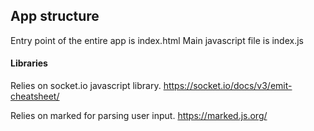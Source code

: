 
## App structure
Entry point of the entire app is index.html
Main javascript file is index.js

#### Libraries
Relies on socket.io javascript library.
https://socket.io/docs/v3/emit-cheatsheet/

Relies on marked for parsing user input.
https://marked.js.org/